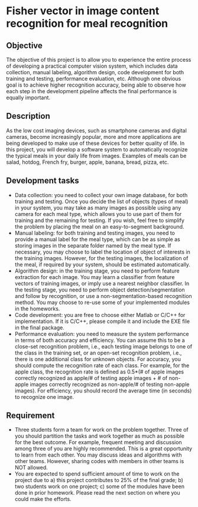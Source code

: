 # Fisher vector in image content recognition for meal recognition

## Objective
The objective of this project is to allow you to experience the entire process of developing a practical computer vision system, which includes data collection, manual labeling, algorithm design, code development for both training and testing, performance evaluation, etc. Although one obvious goal is to achieve higher recognition accuracy, being able to observe how each step in the development pipeline affects the final performance is equally important.

## Description
As the low cost imaging devices, such as smartphone cameras and digital cameras, become increasingly popular, more and more applications are being developed to make use of these devices for better quality of life. In this project, you will develop a software system to automatically recognize the typical meals in your daily life from images. Examples of meals can be salad, hotdog, French fry, burger, apple, banana, bread, pizza, etc.

## Development tasks
* Data collection: you need to collect your own image database, for both training and testing. Once you decide the list of objects (types of meal) in your system, you may take as many images as possible using any camera for each meal type, which allows you to use part of them for training and the remaining for testing. If you wish, feel free to simplify the problem by placing the meal on an easy-to-segment background.
* Manual labeling: for both training and testing images, you need to provide a manual label for the meal type, which can be as simple as storing images in the separate folder named by the meal type. If necessary, you may choose to label the location of object of interests in the training images. However, for the testing images, the localization of the meal, if required by your system, should be estimated automatically.
* Algorithm design: in the training stage, you need to perform feature extraction for each image. You may learn a classifier from feature vectors of training images, or imply use a nearest neighbor classifier. In the testing stage, you need to perform object detection/segmentation and follow by recognition, or use a non-segmentation-based recognition method. You may choose to re-use some of your implemented modules in the homeworks.
* Code development: you are free to choose either Matlab or C/C++ for implementation. If it is C/C++, please compile it and include the EXE file in the final package.
* Performance evaluation: you need to measure the system performance in terms of both accuracy and efficiency. You can assume this to be a close-set recognition problem, i.e., each testing image belongs to one of the class in the training set, or an open-set recognition problem, i.e., there is one additional class for unknown objects. For accuracy, you should compute the recognition rate of each class. For example, for the apple class, the recognition rate is defined as 0.5*(# of apple images correctly recognized as apple/# of testing apple images + # of non-apple images correctly recognized as non-apple/# of testing non-apple images). For efficiency, you should record the average time (in seconds) to recognize one image.

## Requirement
* Three students form a team for work on the problem together. Three of you should partition the tasks and work together as much as possible for the best outcome. For example, frequent meeting and discussion among three of you are highly recommended. This is a great opportunity to learn from each other. You may discuss ideas and algorithms with other teams. However, sharing codes with members in other teams is NOT allowed.
* You are expected to spend sufficient amount of time to work on the project due to a) this project contributes to 25% of the final grade; b) two students work on one project; c) some of the modules have been done in prior homework. Please read the next section on
where you could make the efforts.
